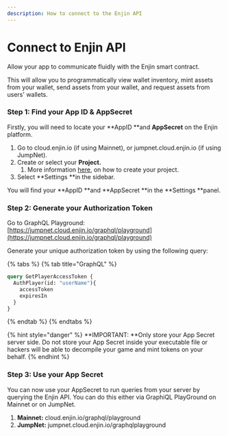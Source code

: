 ```yaml
---
description: How to connect to the Enjin API
---
```


# Connect to Enjin API

Allow your app to communicate fluidly with the Enjin smart contract.

This will allow you to programmatically view wallet inventory, mint assets from your wallet, send assets from your wallet, and request assets from users' wallets.

### **Step 1: Find your App ID & AppSecret**

Firstly, you will need to locate your **AppID **and **AppSecret** on the Enjin platform.

1. Go to cloud.enjin.io (if using Mainnet), or jumpnet.cloud.enjin.io (if using JumpNet).
2. Create or select your **Project.**
   1. More information [here](https://enjin.io/help/creating-your-first-project), on how to create your project.
3. Select **Settings **in the sidebar.

You will find your **AppID **and **AppSecret **in the **Settings **panel.

### **Step 2: Generate your Authorization Token**

Go to GraphQL Playground: [https://jumpnet.cloud.enjin.io/graphql/playground](https://jumpnet.cloud.enjin.io/graphql/playground)

Generate your unique authorization token by using the following query:

{% tabs %}
{% tab title="GraphQL" %}
```graphql
query GetPlayerAccessToken {
  AuthPlayer(id: "userName"){
    accessToken
    expiresIn
  }
}
```
{% endtab %}
{% endtabs %}

{% hint style="danger" %}
**IMPORTANT: **Only store your App Secret server side. Do not store your App Secret inside your executable file or hackers will be able to decompile your game and mint tokens on your behalf.
{% endhint %}

### **Step 3: Use your App Secret**

You can now use your AppSecret to run queries from your server by querying the Enjin API. You can do this either via GraphiQL PlayGround on Mainnet or on JumpNet. 

1. **Mainnet:** cloud.enjin.io/graphql/playground
2. **JumpNet:** jumpnet.cloud.enjin.io/graphqlplayground
